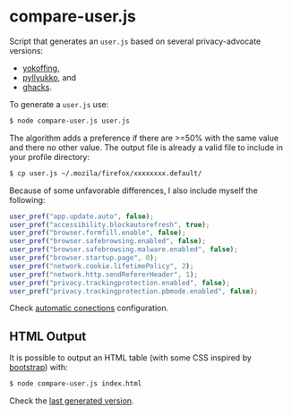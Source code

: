 # compare-user.js

Script that generates an `user.js` based on several privacy-advocate versions:

- [yokoffing](https://github.com/yokoffing/Better-Fox),
- [pyllyukko](https://github.com/pyllyukko/user.js), and
- [ghacks](https://github.com/ghacksuserjs/ghacks-user.js).

To generate a `user.js` use:

```sh
$ node compare-user.js user.js
```

The algorithm adds a preference if there are >=50% with the same value and
there no other value. The output file is already a valid file to include in
your profile directory:

```sh
$ cp user.js ~/.mozila/firefox/xxxxxxxx.default/
```

Because of some unfavorable differences, I also include myself the following:

```js
user_pref("app.update.auto", false);
user_pref("accessibility.blockautorefresh", true);
user_pref("browser.formfill.enable", false);
user_pref("browser.safebrowsing.enabled", false);
user_pref("browser.safebrowsing.malware.enabled", false);
user_pref("browser.startup.page", 0);
user_pref("network.cookie.lifetimePolicy", 2);
user_pref("network.http.sendRefererHeader", 1);
user_pref("privacy.trackingprotection.enabled", false);
user_pref("privacy.trackingprotection.pbmode.enabled", false);
```

Check [automatic conections](https://wiki.debian.org/Firefox#Automatic_connections) configuration.

## HTML Output

It is possible to output an HTML table (with some CSS inspired by [bootstrap])
with:

```sh
$ node compare-user.js index.html
```

Check the [last generated version].

[bootstrap]: https://github.com/twbs/bootstrap/blob/81df608a40bf0629a1dc08e584849bb1e43e0b7a/dist/css/bootstrap.css
[last generated version]: https://jm42.github.io/compare-user.js/

